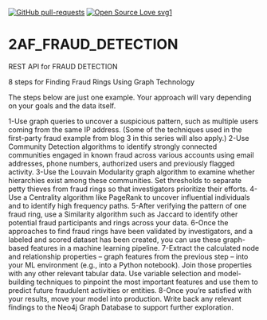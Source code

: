 
[![GitHub pull-requests](https://img.shields.io/github/issues-pr/Naereen/StrapDown.js.svg)](https://GitHub.com/Naereen/StrapDown.js/pull/)
[![Open Source Love svg1](https://badges.frapsoft.com/os/v1/open-source.svg?v=103)](https://github.com/ellerbrock/open-source-badges/)

# 2AF_FRAUD_DETECTION
REST API for FRAUD DETECTION

8 steps for Finding Fraud Rings Using Graph Technology

The steps below are just one example. Your approach will vary depending on your goals and the data itself.

1-Use graph queries to uncover a suspicious pattern, such as multiple users coming from the same IP address. (Some of the techniques used in the first-party fraud example from blog 3 in this series will also apply.)
2-Use Community Detection algorithms to identify strongly connected communities engaged in known fraud across various accounts using email addresses, phone numbers, authorized users and previously flagged activity.
3-Use the Louvain Modularity graph algorithm to examine whether hierarchies exist among these communities. Set thresholds to separate petty thieves from fraud rings so that investigators prioritize their efforts.
4-Use a Centrality algorithm like PageRank to uncover influential individuals and to identify high frequency paths.
5-After verifying the pattern of one fraud ring, use a Similarity algorithm such as Jaccard to identify other potential fraud participants and rings across your data.
6-Once the approaches to find fraud rings have been validated by investigators, and a labeled and scored dataset has been created, you can use these graph-based features in a machine learning pipeline.
7-Extract the calculated node and relationship properties – graph features from the previous step – into your ML environment (e.g., into a Python notebook). Join those properties with any other relevant tabular data. Use variable selection and model-building techniques to pinpoint the most important features and use them to predict future fraudulent activities or entities.
8-Once you’re satisfied with your results, move your model into production. Write back any relevant findings to the Neo4j Graph Database to support further exploration.


